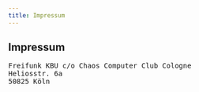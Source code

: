 ```yaml
---
title: Impressum
---
```


## Impressum

<pre>
Freifunk KBU c/o Chaos Computer Club Cologne
Heliosstr. 6a
50825 Köln
</pre>
